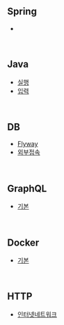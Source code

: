 ## Spring
- []()
<br>

## Java
- [실행](https://github.com/KEJ94/TIL/blob/main/Java/실행.md)
- [입력](https://github.com/KEJ94/TIL/blob/main/Java/입력.md)
<br>

## DB
- [Flyway](https://github.com/KEJ94/TIL/blob/main/DB/Flyway.md)
- [외부접속](https://github.com/KEJ94/TIL/blob/main/DB/외부접속.md)
<br>

## GraphQL
- [기본](https://github.com/KEJ94/TIL/blob/main/GraphQL/기본.md)
<br>

## Docker
- [기본](https://github.com/KEJ94/TIL/blob/main/Docker/기본.md)
<br>
  
## HTTP
- [인터넷네트워크](https://github.com/KEJ94/TIL/blob/main/HTTP/인터넷네트워크.md)
<br>
